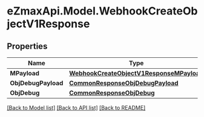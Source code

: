 
# eZmaxApi.Model.WebhookCreateObjectV1Response

## Properties

Name | Type | Description | Notes
------------ | ------------- | ------------- | -------------
**MPayload** | [**WebhookCreateObjectV1ResponseMPayload**](WebhookCreateObjectV1ResponseMPayload.md) |  | 
**ObjDebugPayload** | [**CommonResponseObjDebugPayload**](CommonResponseObjDebugPayload.md) |  | [optional] 
**ObjDebug** | [**CommonResponseObjDebug**](CommonResponseObjDebug.md) |  | [optional] 

[[Back to Model list]](../README.md#documentation-for-models)
[[Back to API list]](../README.md#documentation-for-api-endpoints)
[[Back to README]](../README.md)

